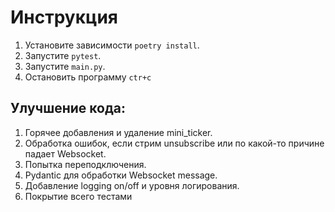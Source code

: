 # Инструкция
1. Установите зависимости `poetry install`.
2. Запустите `pytest`.
3. Запустите `main.py`.
4. Остановить программу `ctr+c`

## Улучшение кода:
1. Горячее добавления и удаление mini_ticker. 
2. Обработка ошибок, если стрим unsubscribe или по какой-то причине падает Websocket.
3. Попытка переподключения.
4. Pydantic для обработки Websocket message.
5. Добавление logging on/off и уровня логирования.
6. Покрытие всего тестами
